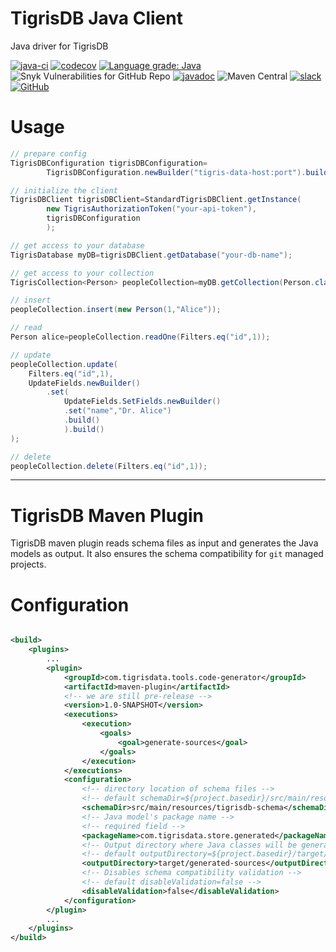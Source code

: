 # TigrisDB Java Client

Java driver for TigrisDB

[![java-ci](https://github.com/tigrisdata/tigrisdb-client-java/actions/workflows/java-ci.yml/badge.svg?branch=main)](https://github.com/tigrisdata/tigrisdb-client-java/actions/workflows/java-ci.yml)
[![codecov](https://codecov.io/gh/tigrisdata/tigrisdb-client-java/branch/main/graph/badge.svg)](https://codecov.io/gh/tigrisdata/tigrisdb-client-java)
[![Language grade: Java](https://img.shields.io/lgtm/grade/java/g/tigrisdata/tigrisdb-client-java.svg?logo=lgtm&logoWidth=18)](https://lgtm.com/projects/g/tigrisdata/tigrisdb-client-java/context:java)
![Snyk Vulnerabilities for GitHub Repo](https://img.shields.io/snyk/vulnerabilities/github/tigrisdata/tigrisdb-client-java)
[![javadoc](https://javadoc.io/badge2/com.tigrisdata/tigrisdb-client/javadoc.svg)](https://javadoc.io/doc/com.tigrisdata/tigrisdb-client)
![Maven Central](https://img.shields.io/maven-central/v/com.tigrisdata/tigrisdb-client-java)
[![slack](https://img.shields.io/badge/Slack-4A154B?style=for-the-badge&logo=slack&logoColor=white)](https://join.slack.com/t/tigrisdatacommunity/shared_invite/zt-16fn5ogio-OjxJlgttJIV0ZDywcBItJQ) 
[![GitHub](https://img.shields.io/github/license/tigrisdata/tigrisdb-client-java)](https://github.com/tigrisdata/tigrisdb-client-java/blob/main/LICENSE) 
# Usage
```java
// prepare config
TigrisDBConfiguration tigrisDBConfiguration=
        TigrisDBConfiguration.newBuilder("tigris-data-host:port").build();

// initialize the client
TigrisDBClient tigrisDBClient=StandardTigrisDBClient.getInstance(
        new TigrisAuthorizationToken("your-api-token"),
        tigrisDBConfiguration
        );

// get access to your database
TigrisDatabase myDB=tigrisDBClient.getDatabase("your-db-name");

// get access to your collection
TigrisCollection<Person> peopleCollection=myDB.getCollection(Person.class);

// insert
peopleCollection.insert(new Person(1,"Alice"));

// read
Person alice=peopleCollection.readOne(Filters.eq("id",1));

// update
peopleCollection.update(
    Filters.eq("id",1),
    UpdateFields.newBuilder()
        .set(
            UpdateFields.SetFields.newBuilder()
            .set("name","Dr. Alice")
            .build()
            ).build()
);

// delete
peopleCollection.delete(Filters.eq("id",1));
```

----

# TigrisDB Maven Plugin

TigrisDB maven plugin reads schema files as input and generates the Java models
as output. It also ensures the schema compatibility for `git` managed projects.

# Configuration

```xml

<build>
    <plugins>
        ...
        <plugin>
            <groupId>com.tigrisdata.tools.code-generator</groupId>
            <artifactId>maven-plugin</artifactId>
            <!-- we are still pre-release -->
            <version>1.0-SNAPSHOT</version>
            <executions>
                <execution>
                    <goals>
                        <goal>generate-sources</goal>
                    </goals>
                </execution>
            </executions>
            <configuration>
                <!-- directory location of schema files -->
                <!-- default schemaDir=${project.basedir}/src/main/resources/tigrisdb-schema-->
                <schemaDir>src/main/resources/tigrisdb-schema</schemaDir>
                <!-- Java model's package name -->
                <!-- required field -->
                <packageName>com.tigrisdata.store.generated</packageName>
                <!-- Output directory where Java classes will be generated -->
                <!-- default outputDirectory=${project.basedir}/target/generated-sources -->
                <outputDirectory>target/generated-sources</outputDirectory>
                <!-- Disables schema compatibility validation -->
                <!-- default disableValidation=false -->
                <disableValidation>false</disableValidation>
            </configuration>
        </plugin>
        ...
    </plugins>
</build>
```
